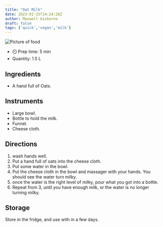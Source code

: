 ```yaml
---
title: "Oat Milk"
date: 2023-01-25T14:24:28Z
author: Maxwell Gisborne
draft: false
tags: ['quick','vegan','milk']
---
```


![Picture of food](/pix/generic_food.jpg)

- ⏲️ Prep time: 5 min
- Quantity: 1.5 L
 
## Ingredients

- A hand full of Oats.

## Instruments
- Large bowl.
- Bottle to hold the milk.
- Funnel.
- Cheese cloth.

## Directions
1. wash hands well.
2. Put a hand full of oats into the cheese cloth.
3. Put some water in the bowl.
4. Put the cheese cloth in the bowl and massager with your hands.
You should see the water turn milky.
5. once the water is the right level of milky, pour what you got into a bottle.
6. Repeat from 3, until you have enough milk, or the water is no longer turning milky.


## Storage
Store in the fridge, and use with in a few days.
